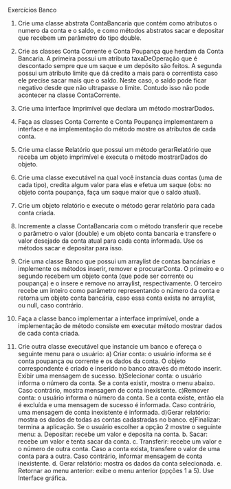 Exercícios Banco

1. Crie uma classe abstrata ContaBancaria que contém como atributos o numero da conta e
o saldo, e como métodos abstratos sacar e depositar que recebem um parâmetro do tipo
double.

2. Crie as classes Conta Corrente e Conta Poupança que herdam da Conta Bancaria. A
primeira possui um atributo taxaDeOperação que é descontado sempre que um saque e
um depósito são feitos.
A segunda possui um atributo limite que dá credito a mais para o correntista caso ele
precise sacar mais que o saldo. Neste caso, o saldo pode ficar negativo desde que não
ultrapasse o limite. Contudo isso não pode acontecer na classe ContaCorrente.

3. Crie uma interface Imprimível que declara um método mostrarDados.

4. Faça as classes Conta Corrente e Conta Poupança implementarem a interface e na
implementação do método mostre os atributos de cada conta.

5. Crie uma classe Relatório que possui um método gerarRelatório que receba um objeto
imprimível e executa o método mostrarDados do objeto.

6. Crie uma classe executável na qual você instancia duas contas (uma de cada tipo), credita
algum valor para elas e efetua um saque (obs: no objeto conta poupança, faça um saque
maior que o saldo atual).

7. Crie um objeto relatório e execute o método gerar relatório para cada conta criada.

8. Incremente a classe ContaBancaria com o método transferir que recebe o parâmetro o
valor (double) e um objeto conta bancaria e transfere o valor desejado da conta atual
para cada conta informada. Use os métodos sacar e depositar para isso.

9. Crie uma classe Banco que possui um arraylist de contas bancárias e implemente os
métodos inserir, remover e procurarConta.
O primeiro e o segundo recebem um objeto conta (que pode ser corrente ou poupança)
e o insere e remove no arraylist, respectivamente. O terceiro recebe um inteiro como
parâmetro representando o número da conta e retorna um objeto conta bancária, caso
essa conta exista no arraylist, ou null, caso contrário.

10. Faça a classe banco implementar a interface imprimível, onde a implementação de
método consiste em executar método mostrar dados de cada conta criada.

11. Crie outra classe executável que instancie um banco e ofereça o seguinte menu para o
usuário:
a) Criar conta: o usuário informa se é conta poupança ou corrente e os dados da conta. O objeto
correspondente é criado e inserido no banco através do método inserir. Exibir uma
mensagem de sucesso.
b)Selecionar conta: o usuário informa o número da conta. Se a conta existir, mostra o menu
abaixo. Caso contrário, mostra mensagem de conta inexistente.
c)Remover conta: o usuário informa o número da conta. Se a conta existe, então
ela é excluída e uma mensagem de sucesso é informada. Caso contrário, uma
mensagem de conta inexistente é informada.
d)Gerar relatório: mostra os dados de todas as contas cadastradas no banco.
e)Finalizar: termina a aplicação. Se o usuário escolher a opção 2 mostre o seguinte menu:
  a. Depositar: recebe um valor e deposita na conta.
  b. Sacar: recebe um valor e tenta sacar da conta.
  c. Transferir: recebe um valor e o número de outra conta. Caso a conta exista,
  transfere o valor de uma conta para a outra. Caso contrário, informar mensagem de
  conta inexistente.
  d. Gerar relatório: mostra os dados da conta selecionada.
  e. Retornar ao menu anterior: exibe o menu anterior (opções 1 a 5).
Use Interface gráfica.
